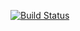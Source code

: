 [![Build Status](https://travis-ci.org/LosProfesoresDeDauphine/Teach-spreadsheets.svg?branch=master)](https://travis-ci.org/LosProfesoresDeDauphine/Teach-spreadsheets)
